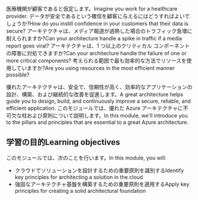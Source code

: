 <span data-ttu-id="d8df1-101">医療機関が顧客であると仮定します。</span><span class="sxs-lookup"><span data-stu-id="d8df1-101">Imagine you work for a healthcare provider.</span></span> <span data-ttu-id="d8df1-102">データが安全であるという確信を顧客に与えるにはどうすればよいでしょうか?</span><span class="sxs-lookup"><span data-stu-id="d8df1-102">How do you instill confidence in your customers that their data is secure?</span></span> <span data-ttu-id="d8df1-103">アーキテクチャは、メディア報道が過熱した場合のトラフィック急増に耐えられますか?</span><span class="sxs-lookup"><span data-stu-id="d8df1-103">Can your architecture handle a spike in traffic if a media report goes viral?</span></span> <span data-ttu-id="d8df1-104">アーキテクチャは、1 つ以上のクリティカル コンポーネントの障害に対処できますか?</span><span class="sxs-lookup"><span data-stu-id="d8df1-104">Can your architecture handle the failure of one or more critical components?</span></span> <span data-ttu-id="d8df1-105">考えられる範囲で最も効率的な方法でリソースを使用していますか?</span><span class="sxs-lookup"><span data-stu-id="d8df1-105">Are you using resources in the most efficient manner possible?</span></span>

<span data-ttu-id="d8df1-106">優れたアーキテクチャは、安全で、信頼性が高く、効率的なアプリケーションの設計、構築、および継続的な改善を促進します。</span><span class="sxs-lookup"><span data-stu-id="d8df1-106">A great architecture helps guide you to design, build, and continuously improve a secure, reliable, and efficient application.</span></span> <span data-ttu-id="d8df1-107">このモジュールでは、優れた Azure アーキテクチャに不可欠な柱および原則について説明します。</span><span class="sxs-lookup"><span data-stu-id="d8df1-107">In this module, we'll introduce you to the pillars and principles that are essential to a great Azure architecture.</span></span>

## <a name="learning-objectives"></a><span data-ttu-id="d8df1-108">学習の目的</span><span class="sxs-lookup"><span data-stu-id="d8df1-108">Learning objectives</span></span>

<span data-ttu-id="d8df1-109">このモジュールでは、次のことを行います。</span><span class="sxs-lookup"><span data-stu-id="d8df1-109">In this module, you will:</span></span>
- <span data-ttu-id="d8df1-110">クラウドでソリューションを設計するための重要原則を識別する</span><span class="sxs-lookup"><span data-stu-id="d8df1-110">Identify key principles for architecting a solution in the cloud</span></span>
- <span data-ttu-id="d8df1-111">強固なアーキテクチャ基盤を構築するための重要原則を適用する</span><span class="sxs-lookup"><span data-stu-id="d8df1-111">Apply key principles for creating a solid architectural foundation</span></span>
